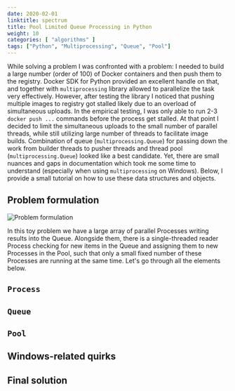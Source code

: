 ```yaml
---
date: 2020-02-01
linktitle: spectrum
title: Pool Limited Queue Processing in Python
weight: 10
categories: [ "algorithms" ]
tags: ["Python", "Multiprocessing", "Queue", "Pool"]
---
```


While solving a problem I was confronted with a problem: I needed to build a large number (order of 100) of Docker containers and then push them to the registry. Docker SDK for Python provided an excellent handle on that, and together with `multiprocessing` library allowed to parallelize the task very effectively. However, after testing the library I noticed that pushing multiple images to registry got stalled likely due to an overload of simultaneous uploads. In the empirical testing, I was only able to run 2-3 `docker push ...` commands before the process get stalled. At that point I decided to limit the simultaneous uploads to the small number of parallel threads, while still utilizing large number of threads to facilitate image builds. Combination of queue (`multiprocessing.Queue`) for passing down the work from builder threads to pusher threads and thread pool (`multiprocessing.Queue`) looked like a best candidate. Yet, there are small nuances and gaps in documentation which took me some time to understand (especially when using `multiprocessing` on Windows). Below, I provide a small tutorial on how to use these data structures and objects.

## Problem formulation

![Problem formulation](/img/multiprocessing.png)

In this toy problem we have a large array of parallel Processes writing results into the Queue. Alongside them, there is a single-threaded reader Process checking for new items in the Queue and assigning them to new Processes in the Pool, such that only a small fixed number of these Processes are running at the same time. Let's go through all the elements below.

## `Process`

## `Queue`

## `Pool`

## Windows-related quirks

## Final solution